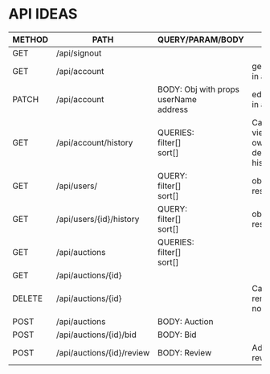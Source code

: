 # API IDEAS

| METHOD | PATH                      | QUERY/PARAM/BODY                            | DESC                                    |
| ------ | ------------------------- | ------------------------------------------- | --------------------------------------- |
| GET    | /api/signout              |                                             |
| GET    | /api/account              |                                             | get logged in account                   |
| PATCH  | /api/account              | BODY: Obj with props<br>userName<br>address | edit logged in account                  |
| GET    | /api/account/history      | QUERIES: <br> filter[] <br> sort[]          | Can only view it's own detailed history |
| GET    | /api/users/               | QUERY: <br> filter[] <br> sort[]            | obfuscated result                       |
| GET    | /api/users/{id}/history   | QUERY: <br> filter[] <br> sort[]            | obfuscated result                       |
| GET    | /api/auctions             | QUERIES: <br> filter[] <br> sort[]          |
| GET    | /api/auctions/{id}        |                                             |
| DELETE | /api/auctions/{id}        |                                             | Can remove if no bids                   |
| POST   | /api/auctions             | BODY: Auction                               |
| POST   | /api/auctions/{id}/bid    | BODY: Bid                                   |
| POST   | /api/auctions/{id}/review | BODY: Review                                | Add review.                             |
